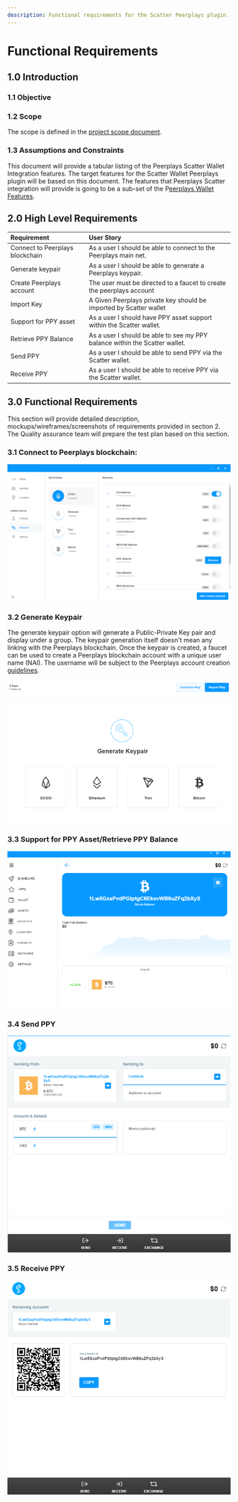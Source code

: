 ```yaml
---
description: Functional requirements for the Scatter Peerplays plugin.
---
```


# Functional Requirements

## 1.0 Introduction

### 1.1 Objective

### 1.2 Scope

The scope is defined in the [project scope document](project-scope.md).

### 1.3 Assumptions and Constraints



This document will provide a tabular listing of the Peerplays Scatter Wallet Integration features. The target features for the Scatter Wallet Peerplays plugin will be based on this document. The features that Peerplays Scatter integration will provide is going to be a sub-set of the P[eerplays Wallet Features](https://app.gitbook.com/@peerplays/s/community-project-docs/peerplays-wallet/peerplays-wallet-feature-list).

## **2.0 High Level Requirements**

| Requirement | User Story |
| :--- | :--- |
| Connect to Peerplays blockchain | As a user I should be able to connect to the Peerplays main net. |
| Generate keypair | As a user I should be able to generate a Peerplays keypair. |
| Create Peerplays account | The user must be directed to a faucet to create the peerplays account |
| Import Key | A Given Peerplays private key should be imported by Scatter wallet |
| Support for PPY asset | As a user I should have PPY asset support within the Scatter wallet. |
| Retrieve PPY Balance | As a user I should be able to see my PPY balance within the Scatter wallet. |
| Send PPY | As a user I should be able to send PPY via the Scatter wallet. |
| Receive PPY | As a user I should be able to receive PPY via the Scatter wallet. |

## 3.0 Functional Requirements

This section will provide detailed description, mockups/wireframes/screenshots of requirements provided in section 2. The Quality assurance team will prepare the test plan based on this section.

### 3.1 Connect to Peerplays blockchain:

![The list of networks can be added and removed here.](../.gitbook/assets/image%20%288%29.png)

### 3.2 Generate Keypair

The generate keypair option will generate a Public-Private Key pair and display under a group. The keypair generation itself doesn't mean any linking with the Peerplays blockchain. Once the keypair is created, a faucet can be used to create a Peerplays blockchain account with a unique user name \(NAI\). The username will be subject to the Peerplays account creation [guidelines](https://github.com/peerplays-network/peerplays/wiki/Account-Names).

![Screen 1](../.gitbook/assets/image%20%283%29.png)

![Screen 2](../.gitbook/assets/image%20%2812%29.png)

### 3.3 Support for PPY Asset/Retrieve PPY Balance

![Note: Screenshot not yet available for PPY. This is the screenshot for BTC. ](../.gitbook/assets/image%20%282%29.png)

### 3.4 Send PPY

![Note: Screenshot not yet available for PPY. This is the screenshot for BTC. ](../.gitbook/assets/image%20%2811%29.png)

### 3.5 Receive PPY

![](../.gitbook/assets/image%20%286%29.png)

